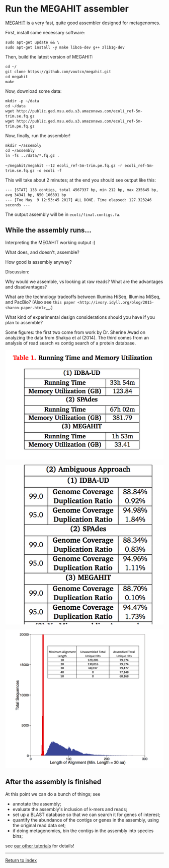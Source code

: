 # Run the MEGAHIT assembler

[MEGAHIT](https://github.com/voutcn/megahit) is a very fast, quite
good assembler designed for metagenomes.

First, install some necessary software:

```
sudo apt-get update && \
sudo apt-get install -y make libc6-dev g++ zlib1g-dev
```

Then, build the latest version of MEGAHIT:

```
cd ~/
git clone https://github.com/voutcn/megahit.git
cd megahit
make
```

Now, download some data:

```
mkdir -p ~/data
cd ~/data
wget http://public.ged.msu.edu.s3.amazonaws.com/ecoli_ref-5m-trim.se.fq.gz
wget http://public.ged.msu.edu.s3.amazonaws.com/ecoli_ref-5m-trim.pe.fq.gz
```

Now, finally, run the assembler!

```
mkdir ~/assembly
cd ~/assembly
ln -fs ../data/*.fq.gz .

~/megahit/megahit --12 ecoli_ref-5m-trim.pe.fq.gz -r ecoli_ref-5m-trim.se.fq.gz -o ecoli -f
```

This will take about 2 minutes; at the end you should see output like
this:

```
--- [STAT] 133 contigs, total 4567337 bp, min 212 bp, max 235645 bp, avg 34341 bp, N50 106391 bp
--- [Tue May  9 12:53:45 2017] ALL DONE. Time elapsed: 127.323246 seconds ---
```

The output assembly will be in `ecoli/final.contigs.fa`.

While the assembly runs...
--------------------------

Interpreting the MEGAHIT working output :)

What does, and doesn't, assemble?

How good is assembly anyway?

Discussion:

Why would we assemble, vs looking at raw reads?  What are the
advantages and disadvantages?

What are the technology tradeoffs between Illumina HiSeq, Illumina
MiSeq, and PacBio? (Also see `this paper
<http://ivory.idyll.org/blog/2015-sharon-paper.html>`__.)

What kind of experimental design considerations should you have if you
plan to assemble?

Some figures: the first two come from work by Dr. Sherine Awad on
analyzing the data from Shakya et al (2014).  The third comes from
an analysis of read search vs contig search of a protein database.


![runtimes](_images/assembler-runtimes.png)

![mapping rates](_images/assembler-mapping.png)

![read vs contig search](_images/read-vs-contig-alignment.png)
   
## After the assembly is finished

At this point we can do a bunch of things; see 

* annotate the assembly;
* evaluate the assembly's inclusion of k-mers and reads;
* set up a BLAST database so that we can search it for genes of interest;
* quantify the abundance of the contigs or genes in the assembly, using the original read data set;
* if doing metagenomics, bin the contigs in the assembly into species bins;

see [our other tutorials](https://2017-ucsc-metagenomics.readthedocs.io/en/latest/assemble.html#after-the-assembly-is-finished) for details!

-----------------------------------------------

[Return to index](index.html)
